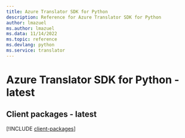```yaml
---
title: Azure Translator SDK for Python
description: Reference for Azure Translator SDK for Python
author: lmazuel
ms.author: lmazuel
ms.data: 11/14/2022
ms.topic: reference
ms.devlang: python
ms.service: translator
---
```

# Azure Translator SDK for Python - latest

## Client packages - latest
[!INCLUDE [client-packages](translator-client-index.md)]